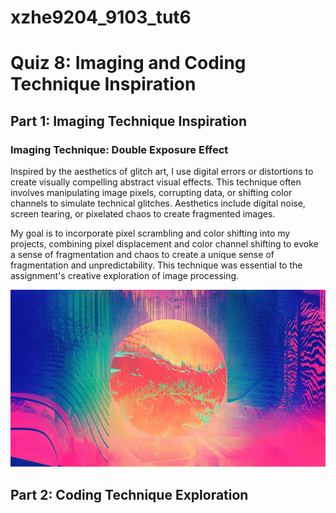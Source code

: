# xzhe9204_9103_tut6

# Quiz 8: Imaging and Coding Technique Inspiration

## Part 1: Imaging Technique Inspiration

### Imaging Technique: **Double Exposure Effect**

Inspired by the aesthetics of glitch art, I use digital errors or distortions to create visually compelling abstract visual effects. This technique often involves manipulating image pixels, corrupting data, or shifting color channels to simulate technical glitches. Aesthetics include digital noise, screen tearing, or pixelated chaos to create fragmented images.

My goal is to incorporate pixel scrambling and color shifting into my projects, combining pixel displacement and color channel shifting to evoke a sense of fragmentation and chaos to create a unique sense of fragmentation and unpredictability. This technique was essential to the assignment's creative exploration of image processing.

![Alt text](image/pic1.jpg)
## Part 2: Coding Technique Exploration


